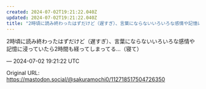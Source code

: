 ```yaml
---
created: 2024-07-02T19:21:22.040Z
updated: 2024-07-02T19:21:22.040Z
title: "2時頃に読み終わったはずだけど（遅すぎ）、言葉にならないいろいろな感情や記憶に浸[...]"
---
```


<p>2時頃に読み終わったはずだけど（遅すぎ）、言葉にならないいろいろな感情や記憶に浸っていたら2時間も経ってしまってる…（寝て）</p>

&mdash; 2024-07-02 19:21:22 UTC

Original URL: https://mastodon.social/@sakuramochi0/112718517504726350
